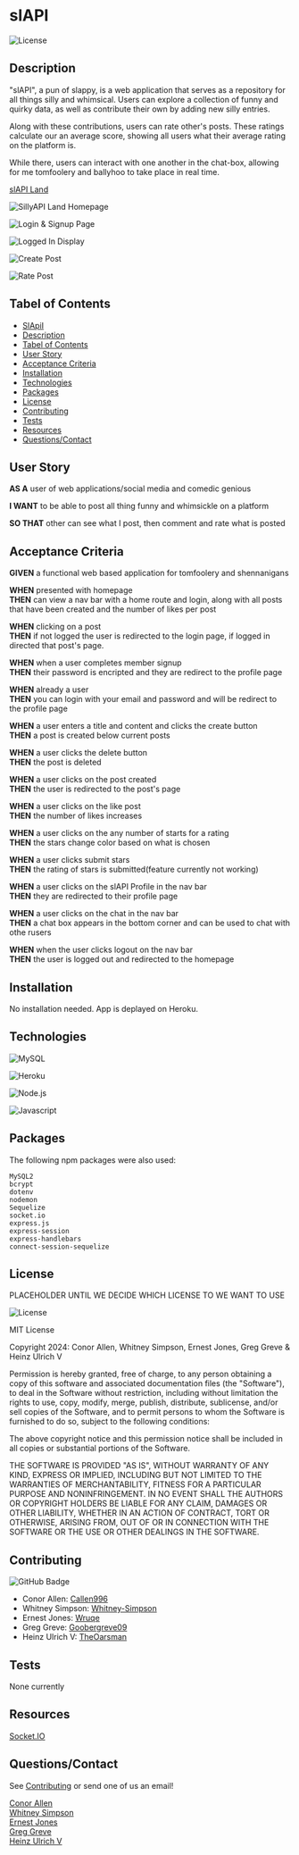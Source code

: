 # slAPI

![License](https://img.shields.io/badge/License-MIT-yellow.svg)

## Description

"slAPI", a pun of slappy, is a web application that serves as a repository for all things silly and whimsical. Users can explore a collection of funny and quirky data, as well as contribute their own by adding new silly entries.

Along with these contributions, users can rate other's posts. These ratings calculate our an average score, showing all users what their average rating on the platform is.

While there, users can interact with one another in the chat-box, allowing for me tomfoolery and ballyhoo to take place in real time.

[slAPI Land](https://desolate-sierra-47851-d89056b73f92.herokuapp.com/)

![SillyAPI Land Homepage](assets/images/SillyAPI.jpg)

![Login & Signup Page](assets/images/Loggin_Create.jpg)

![Logged In Display](assets/images/Logged_In.png)

![Create Post](assets/images/Create_Post.png)

![Rate Post](assets/images/Rate_Post.png)

## Tabel of Contents

- [SlApiI](#slapi)<br>
- [Description](#description)<br>
- [Tabel of Contents](#tabel-of-contents)<br>
- [User Story](#user-story)<br>
- [Acceptance Criteria](#acceptance-criteria)<br>
- [Installation](#installation)<br>
- [Technologies](#technologies)<br>
- [Packages](#packages)<br>
- [License](#license)<br>
- [Contributing](#contributing)<br>
- [Tests](#tests)<br>
- [Resources](#resources)<br>
- [Questions/Contact](#questionscontact)

## User Story

**AS A** user of web applications/social media and comedic genious <br>

**I WANT** to be able to post all thing funny and whimsickle on a platform <br>

**SO THAT** other can see what I post, then comment and rate what is posted

## Acceptance Criteria

**GIVEN** a functional web based application for tomfoolery and shennanigans

**WHEN** presented with homepage <br>
**THEN** can view a nav bar with a home route and login, along with all posts that have been created and the number of likes per post

**WHEN** clicking on a post <br>
**THEN** if not logged the user is redirected to the login page, if logged in directed that post's page.

**WHEN** when a user completes member signup <br>
**THEN** their password is encripted and they are redirect to the profile page

**WHEN** already a user <br>
**THEN** you can login with your email and password and will be redirect to the profile page

**WHEN** a user enters a title and content and clicks the create button <br>
**THEN** a post is created below current posts

**WHEN** a user clicks the delete button <br>
**THEN** the post is deleted

**WHEN** a user clicks on the post created <br>
**THEN** the user is redirected to the post's page

**WHEN** a user clicks on the like post <br>
**THEN** the number of likes increases

**WHEN** a user clicks on the any number of starts for a rating <br>
**THEN** the stars change color based on what is chosen

**WHEN** a user clicks submit stars <br>
**THEN** the rating of stars is submitted(feature currently not working)

**WHEN** a user clicks on the slAPI Profile in the nav bar <br>
**THEN** they are redirected to their profile page

**WHEN** a user clicks on the chat in the nav bar <br>
**THEN** a chat box appears in the bottom corner and can be used to chat with othe rusers

**WHEN** when the user clicks logout on the nav bar<br>
**THEN** the user is logged out and redirected to the homepage

## Installation

No installation needed. App is deplayed on Heroku.

## Technologies

![MySQL](https://img.shields.io/badge/-MySql-4479a1?style=for-the-badge&logo=mysql&logoColor=white)

![Heroku](https://img.shields.io/badge/-Heroku-430098?style=for-the-badge&logo=heroku&logoColor=white)

![Node.js](https://img.shields.io/badge/-Node.js-339933?style=for-the-badge&logo=node.js&logoColor=white)

![Javascript](https://img.shields.io/badge/-JavaScript-f7df1e?style=for-the-badge&logo=javascript&logoColor=black)

## Packages

The following npm packages were also used:

`MySQL2`<br>
`bcrypt`<br>
`dotenv`<br>
`nodemon`<br>
`Sequelize`<br>
`socket.io`<br>
`express.js`<br>
`express-session`<br>
`express-handlebars`<br>
`connect-session-sequelize`

## License

PLACEHOLDER UNTIL WE DECIDE WHICH LICENSE TO WE WANT TO USE

![License](https://img.shields.io/badge/License-MIT-yellow.svg)

MIT License

Copyright 2024: Conor Allen, Whitney Simpson, Ernest Jones, Greg Greve & Heinz Ulrich V

Permission is hereby granted, free of charge, to any person obtaining a copy
of this software and associated documentation files (the "Software"), to deal
in the Software without restriction, including without limitation the rights
to use, copy, modify, merge, publish, distribute, sublicense, and/or sell
copies of the Software, and to permit persons to whom the Software is
furnished to do so, subject to the following conditions:

The above copyright notice and this permission notice shall be included in all
copies or substantial portions of the Software.

THE SOFTWARE IS PROVIDED "AS IS", WITHOUT WARRANTY OF ANY KIND, EXPRESS OR
IMPLIED, INCLUDING BUT NOT LIMITED TO THE WARRANTIES OF MERCHANTABILITY,
FITNESS FOR A PARTICULAR PURPOSE AND NONINFRINGEMENT. IN NO EVENT SHALL THE
AUTHORS OR COPYRIGHT HOLDERS BE LIABLE FOR ANY CLAIM, DAMAGES OR OTHER
LIABILITY, WHETHER IN AN ACTION OF CONTRACT, TORT OR OTHERWISE, ARISING FROM,
OUT OF OR IN CONNECTION WITH THE SOFTWARE OR THE USE OR OTHER DEALINGS IN THE
SOFTWARE.

## Contributing

![GitHub Badge](assets/images/image-1.png)

- Conor Allen: [Callen996](https://github.com/callen996)
- Whitney Simpson: [Whitney-Simpson](https://github.com/Whitney-Simpson)
- Ernest Jones: [Wruqe](https://github.com/Wruqe)
- Greg Greve: [Goobergreve09](https://github.com/Goobergreve09)
- Heinz Ulrich V: [TheOarsman](https://github.com/TheOarsman)

## Tests

None currently

## Resources

[Socket.IO](https://socket.io/)

## Questions/Contact

See [Contributing](#contributing) or send one of us an email!

[Conor Allen](mailto:conorallen5252@gmail.com)<br>
[Whitney Simpson](mailto:whitmoon4819@gmail.com)<br>
[Ernest Jones](mailto:wruqess@gmail.com)<br>
[Greg Greve](mailto:gregory.greve@yahoo.com)<br>
[Heinz Ulrich V](mailto:heinzulrichv@gmail.com)

